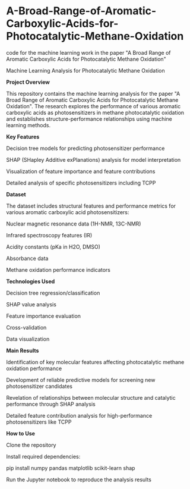 # A-Broad-Range-of-Aromatic-Carboxylic-Acids-for-Photocatalytic-Methane-Oxidation
code for the machine learning work in the paper "A Broad Range of Aromatic Carboxylic Acids for Photocatalytic Methane Oxidation"

Machine Learning Analysis for Photocatalytic Methane Oxidation


**Project Overview**

This repository contains the machine learning analysis for the paper "A Broad Range of Aromatic Carboxylic Acids for Photocatalytic Methane Oxidation". The research explores the performance of various aromatic carboxylic acids as photosensitizers in methane photocatalytic oxidation and establishes structure-performance relationships using machine learning methods.


**Key Features**

Decision tree models for predicting photosensitizer performance

SHAP (SHapley Additive exPlanations) analysis for model interpretation

Visualization of feature importance and feature contributions

Detailed analysis of specific photosensitizers including TCPP


**Dataset**

The dataset includes structural features and performance metrics for various aromatic carboxylic acid photosensitizers:

Nuclear magnetic resonance data (1H-NMR, 13C-NMR)

Infrared spectroscopy features (IR)

Acidity constants (pKa in H2O, DMSO)

Absorbance data

Methane oxidation performance indicators


**Technologies Used**

Decision tree regression/classification

SHAP value analysis

Feature importance evaluation

Cross-validation

Data visualization


**Main Results**

Identification of key molecular features affecting photocatalytic methane oxidation performance

Development of reliable predictive models for screening new photosensitizer candidates

Revelation of relationships between molecular structure and catalytic performance through SHAP analysis

Detailed feature contribution analysis for high-performance photosensitizers like TCPP


**How to Use**

Clone the repository

Install required dependencies:

pip install numpy pandas matplotlib scikit-learn shap

Run the Jupyter notebook to reproduce the analysis results


